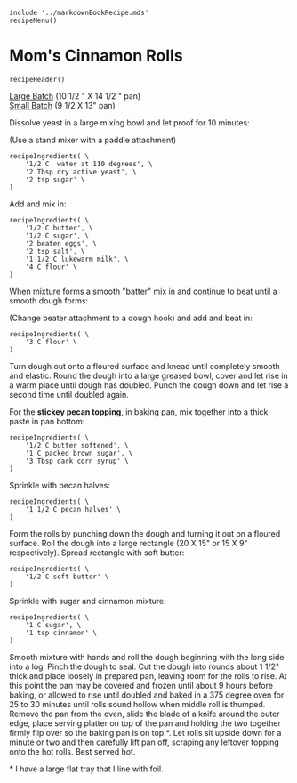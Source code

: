 ~~~ markdown-script
include '../markdownBookRecipe.mds'
recipeMenu()
~~~

# Mom's Cinnamon Rolls

~~~ markdown-script
recipeHeader()
~~~

[Large Batch](#var.vCategory='Breads'&var.vScale=1) (10 1/2 " X 14 1/2 " pan)  
[Small Batch](#var.vCategory='Breads'&var.vScale=0.5) (9 1/2 X 13" pan)

Dissolve yeast in a large mixing bowl and let proof for 10 minutes:

(Use a stand mixer with a paddle attachment)

~~~ markdown-script
recipeIngredients( \
    '1/2 C  water at 110 degrees', \
    '2 Tbsp dry active yeast', \
    '2 tsp sugar' \
)
~~~

Add and mix in:

~~~ markdown-script
recipeIngredients( \
    '1/2 C butter', \
    '1/2 C sugar', \
    '2 beaten eggs', \
    '2 tsp salt', \
    '1 1/2 C lukewarm milk', \
    '4 C flour' \
)
~~~

When mixture forms a smooth "batter" mix in and continue to beat until a smooth dough forms:

(Change beater attachment to a dough hook) and add and beat in:

~~~ markdown-script
recipeIngredients( \
    '3 C flour' \
)
~~~

Turn dough out onto a floured surface and knead until completely smooth and elastic. Round the dough
into a large greased bowl, cover and let rise in a warm place until dough has doubled. Punch the
dough down and let rise a second time until doubled again.

For the **stickey pecan topping**, in baking pan, mix together into a thick paste in pan bottom:

~~~ markdown-script
recipeIngredients( \
    '1/2 C butter softened', \
    '1 C packed brown sugar', \
    '3 Tbsp dark corn syrup' \
)
~~~

Sprinkle with pecan halves:

~~~ markdown-script
recipeIngredients( \
    '1 1/2 C pecan halves' \
)
~~~

Form the rolls by punching down the dough and turning it out on a floured surface. Roll the dough
into a large rectangle (20 X 15" or 15 X 9" respectively). Spread rectangle with soft butter:

~~~ markdown-script
recipeIngredients( \
    '1/2 C soft butter' \
)
~~~

Sprinkle with sugar and cinnamon mixture:

~~~ markdown-script
recipeIngredients( \
    '1 C sugar', \
    '1 tsp cinnamon' \
)
~~~

Smooth mixture with hands and roll the dough beginning with the long side into a log. Pinch the
dough to seal. Cut the dough into rounds about 1 1/2" thick and place loosely in prepared pan,
leaving room for the rolls to rise. At this point the pan may be covered and frozen until about 9
hours before baking, or allowed to rise until doubled and baked in a 375 degree oven for 25 to 30
minutes until rolls sound hollow when middle roll is thumped. Remove the pan from the oven, slide
the blade of a knife around the outer edge, place serving platter on top of the pan and holding the
two together firmly flip over so the baking pan is on top.\*. Let rolls sit upside down for a
minute or two and then carefully lift pan off, scraping any leftover topping onto the hot rolls.
Best served hot.

\* I have a large flat tray that I line with foil.
